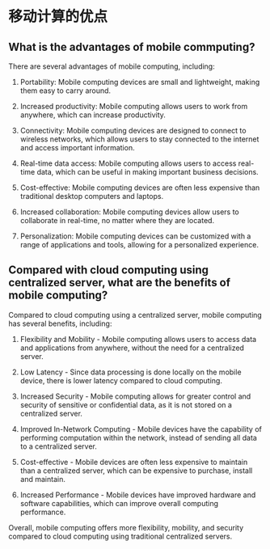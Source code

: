 # 移动计算的优点



## What is the advantages of mobile commputing?

There are several advantages of mobile computing, including:

1. Portability: Mobile computing devices are small and lightweight, making them easy to carry around.

2. Increased productivity: Mobile computing allows users to work from anywhere, which can increase productivity.

3. Connectivity: Mobile computing devices are designed to connect to wireless networks, which allows users to stay connected to the internet and access important information.

4. Real-time data access: Mobile computing allows users to access real-time data, which can be useful in making important business decisions.

5. Cost-effective: Mobile computing devices are often less expensive than traditional desktop computers and laptops.

6. Increased collaboration: Mobile computing devices allow users to collaborate in real-time, no matter where they are located.

7. Personalization: Mobile computing devices can be customized with a range of applications and tools, allowing for a personalized experience.

## Compared with cloud computing using centralized server, what are the benefits of mobile computing?


Compared to cloud computing using a centralized server, mobile computing has several benefits, including:

1. Flexibility and Mobility - Mobile computing allows users to access data and applications from anywhere, without the need for a centralized server.

2. Low Latency - Since data processing is done locally on the mobile device, there is lower latency compared to cloud computing.

3. Increased Security - Mobile computing allows for greater control and security of sensitive or confidential data, as it is not stored on a centralized server.

4. Improved In-Network Computing - Mobile devices have the capability of performing computation within the network, instead of sending all data to a centralized server.

5. Cost-effective - Mobile devices are often less expensive to maintain than a centralized server, which can be expensive to purchase, install and maintain.

6. Increased Performance - Mobile devices have improved hardware and software capabilities, which can improve overall computing performance.

Overall, mobile computing offers more flexibility, mobility, and security compared to cloud computing using traditional centralized servers.